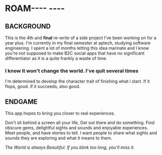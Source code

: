 # ROAM---- ----

## BACKGROUND

This is the 4th and **final** re-write of a side project I've been
working on for a year plus. I'm currently in my final semester at
aptech, studying software engineering. I spent a lot of months letting
this idea marinate and I know you're not supposed to make B2C social
apps that have no significant differentiator as it is a quite frankly
a waste of time.

### I know it won't change the world. I've quit several times

I'm determined to develop the character trait of finishing what i
start. If it flops, good. If it succeeds, also good.

## ENDGAME

This app hopes to bring you closer to real experiences.

Don't sit behind a screen all your life, Get out there and do
something. Find obscure gems, delightful sights and sounds and
enjoyable experiences. Meet people, and have stories to tell. I want
people to share what sights and sounds they are exploring and what it
means to them.

_The World is always Beautiful. If you blink too long, you'll miss
it._
